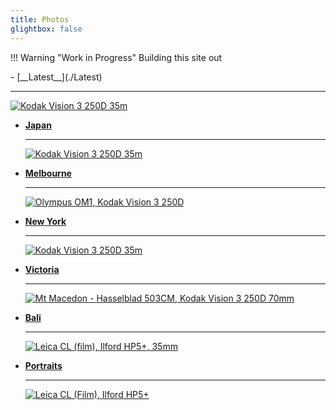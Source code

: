 ```yaml
---
title: Photos
glightbox: false
---
```


!!! Warning "Work in Progress"
    Building this site out

<div class="grid cards" markdown>
- [__Latest__](./Latest)

______________________________________________________________________

[![Kodak Vision 3 250D 35m](./images/000028-3.jpg)](./Latest.md)

</div>

<div class="grid cards" markdown>

- [__Japan__](./Japan.md)

  ______________________________________________________________________

  [![Kodak Vision 3 250D 35m](./images/000028-3.jpg)](./Japan.md)

- [__Melbourne__](./Melbourne.md)

  ______________________________________________________________________

  [![Olympus OM1, Kodak Vision 3 250D](./images/000074-website-2-2.jpg)](./Melbourne.md)

- [__New York__](./New_York.md)

  ______________________________________________________________________

  [![Kodak Vision 3 250D 35m](./images/000028-3.jpg)](./New_York.md)

- [__Victoria__](./Victoria.md)

  ______________________________________________________________________

  [![Mt Macedon - Hasselblad 503CM, Kodak Vision 3 250D 70mm](./images/000110900003-website-2-2.jpg)](./Victoria.md)

- [__Bali__](./Bali.md)

  ______________________________________________________________________

  [![Leica CL (film), Ilford HP5+, 35mm](./images/000108500021.jpg)](./Bali.md)

- [__Portraits__](./Portraits.md)

  ______________________________________________________________________

  [![Leica CL (Film), Ilford HP5+](./images/000108460004.jpg)](./Portraits.md)

</div>
